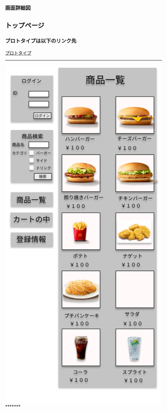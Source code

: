 ### 画面詳細図
## トップページ
### プロトタイプは以下のリンク先
[プロトタイプ](https://www.figma.com/file/ROw3MpphpmEvilDoLRDgI6/Untitled?node-id=0%3A1)
*******
<img src="../img/toppage.png" width="500">
*******
